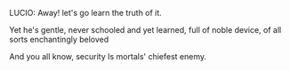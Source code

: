 LUCIO: Away! let's go learn the truth of it.

Yet he's gentle, never
	schooled and yet learned, full of noble device, of
		all sorts enchantingly beloved

And you all know, security
	Is mortals' chiefest enemy.


